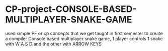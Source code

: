 # CP-project-CONSOLE-BASED-MULTIPLAYER-SNAKE-GAME
used simple PF or cp concepts that we get taught in first semester to create a compiler Console based multiplayer snake game,  1 player controls 1 snake with W A S D and the other with  ARROW KEYS 
